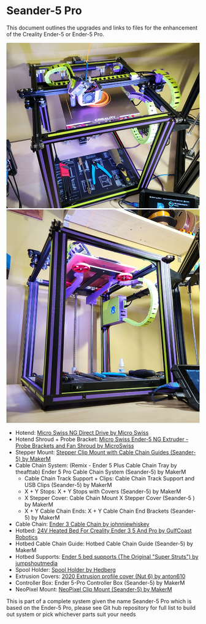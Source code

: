 # Seander-5 Pro

This document outlines the upgrades and links to files for the enhancement of the Creality Ender-5 or Ender-5 Pro.

![Seander-5 Pro Top View as built by MakerM](https://github.com/ogmsean/Seander-5-Pro/blob/main/Seander-5%20Pro%20Top.jpg)
![Seander-5 Pro as built by MakerM](https://github.com/ogmsean/Seander-5-Pro/blob/main/Seander-5%20Pro.jpg)

- Hotend: [Micro Swiss NG Direct Drive by Micro Swiss](https://store.micro-swiss.com/collections/extruders/products/micro-swiss-ng-direct-drive-extruder-for-creality-ender-5)
- Hotend Shroud + Probe Bracket: [Micro Swiss Ender-5 NG Extruder - Probe Brackets and Fan Shroud by MicroSwiss](https://www.thingiverse.com/thing:5586646)
- Stepper Mount: [Stepper Clip Mount with Cable Chain Guides (Seander-5) by MakerM](https://github.com/ogmsean/Seander-5-Pro/tree/main/STLs/Stepper%20Clip%20Mount%20with%20Cable%20Chain%20Guides%20(Seander-5))
- Cable Chain System: (Remix - Ender 5 Plus Cable Chain Tray by theafttab) Ender 5 Pro Cable Chain System (Seander-5) by MakerM
  - Cable Chain Track Support + Clips: Cable Chain Track Support and USB Clips (Seander-5) by MakerM
  - X + Y Stops: X + Y Stops with Covers (Seander-5) by MakerM
  - X Stepper Cover: Cable Chain Mount X Stepper Cover (Seander-5 ) by MakerM
  - X + Y Cable Chain Ends: X + Y Cable Chain End Brackets (Seander-5) by MakerM
- Cable Chain: [Ender 3 Cable Chain by johnniewhiskey](https://www.thingiverse.com/thing:2920060)
- Hotbed: [24V Heated Bed For Creality Ender 3 5 And Pro by GulfCoast Robotics](https://gulfcoast-robotics.com/collections/heated-beds/products/aluminum-build-plate-and-24v-200w-silicone-heater-for-heated-bed-creality-ender-3?variant=39979294982226)
- Hotbed Cable Chain Guide: Hotbed Cable Chain Guide (Seander-5) by MakerM
- Hotbed Supports: [Ender 5 bed supports (The Original "Super Struts") by jumpshoutmedia](https://www.thingiverse.com/thing:3479330)
- Spool Holder: [Spool Holder by Hedberg](https://www.printables.com/model/73909-spool-holder)
- Extrusion Covers: [2020 Extrusion profile cover (Nut 6) by anton610](https://www.thingiverse.com/thing:1478147)
- Controller Box: Ender 5-Pro Controller Box (Seander-5) by MakerM
- NeoPixel Mount: [NeoPixel Clip Mount (Seander-5) by MakerM](https://github.com/ogmsean/Seander-5-Pro/tree/main/STLs/NeoPixel%20Clip%20Mount%20(Seander-5))

This is part of a complete system given the name Seander-5 Pro which is based on the Ender-5 Pro,
please see Git hub repository for full list to build out system or pick whichever parts suit your needs
